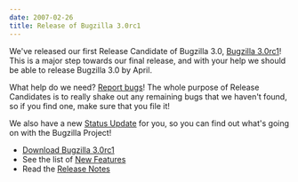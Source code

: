 ```yaml
---
date: 2007-02-26
title: Release of Bugzilla 3.0rc1
---
```


We've released our first Release Candidate of Bugzilla 3.0, [Bugzilla 3.0rc1](../releases/3.0/)! This is a major step towards our final release, and with your help we should be able to release Bugzilla 3.0 by April.

What help do we need? [Report bugs](../developers/reporting_bugs.html)! The whole purpose of Release Candidates is to really shake out any remaining bugs that we haven't found, so if you find one, make sure that you file it!

We also have a new [Status Update](../status/2007-02-26.html) for you, so you can find out what's going on with the Bugzilla Project!

*   [Download Bugzilla 3.0rc1](../download/#v30)
*   See the list of [New Features](../releases/3.0/new-features.html)
*   Read the [Release Notes](../releases/3.0/release-notes.html)


